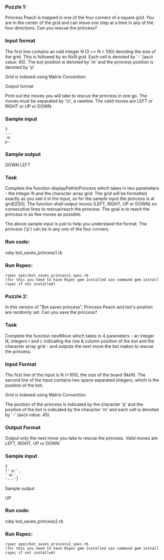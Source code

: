 ### Puzzle 1:
Princess Peach is trapped in one of the four corners of a square grid. You are in the center of the grid and can move one step at a time in any of the four directions. Can you rescue the princess?

### Input format

The first line contains an odd integer N (3 <= N < 100) denoting the size of the grid. This is followed by an NxN grid. Each cell is denoted by '-' (ascii value: 45). The bot position is denoted by 'm' and the princess position is denoted by 'p'.

Grid is indexed using Matrix Convention

Output format

Print out the moves you will take to rescue the princess in one go. The moves must be separated by '\n', a newline. The valid moves are LEFT or RIGHT or UP or DOWN.

### Sample input
```
3
---
-m-
p--
```
### Sample output

DOWN
LEFT

### Task

Complete the function displayPathtoPrincess which takes in two parameters - the integer N and the character array grid. The grid will be formatted exactly as you see it in the input, so for the sample input the princess is at grid[2][0]. The function shall output moves (LEFT, RIGHT, UP or DOWN) on consecutive lines to rescue/reach the princess. The goal is to reach the princess in as few moves as possible.

The above sample input is just to help you understand the format. The princess ('p') can be in any one of the four corners.

### Run code: 
ruby bot_saves_princess1.rb

### Run Rspec:
```
rspec spec/bot_saves_princess1_spec.rb
(for this you need to have Rspec gem installed use command gem install rspec if not installed)
```

### Puzzle 2:

In this version of "Bot saves princess", Princess Peach and bot's position are randomly set. Can you save the princess?

### Task

Complete the function nextMove which takes in 4 parameters - an integer N, integers r and c indicating the row & column position of the bot and the character array grid - and outputs the next move the bot makes to rescue the princess.

### Input Format

The first line of the input is N (<100), the size of the board (NxN). The second line of the input contains two space separated integers, which is the position of the bot.

Grid is indexed using Matrix Convention

The position of the princess is indicated by the character 'p' and the position of the bot is indicated by the character 'm' and each cell is denoted by '-' (ascii value: 45).

### Output Format

Output only the next move you take to rescue the princess. Valid moves are LEFT, RIGHT, UP or DOWN


### Sample input
```
3
['-p-',
'-m-',
'---']
```
Sample output

UP

### Run code: 
ruby bot_saves_princess2.rb

### Run Rspec:
```
rspec spec/bot_saves_princess2_spec.rb
(for this you need to have Rspec gem installed use command gem install rspec if not installed)
```

